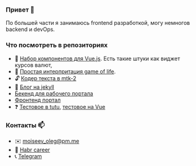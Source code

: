 ### Привет 👋
По большей части я занимаюсь frontend разработкой, могу немногов backend и devOps.

### Что посмотреть в репозиториях
- 📁 [Набор компонентов для Vue.js](https://github.com/guest363/vue-component). Есть такие штуки как виджет курсов валют,
- 🎲 [Простая интерпритация game of life](https://github.com/guest363/game-of-life).
- 🔓 [Кодер текста в mtk-2](https://github.com/guest363/mtk2-coder)
- 📖 [Блог на jekyll](https://github.com/guest363/blog)
- [Бекенд для рабочего портала](https://github.com/guest363/local-web-portal-backend)
- [Фронтенд портал](https://github.com/guest363/local-web-portal-frontend)
- ❓ [Тестовое в tutu](https://github.com/guest363/test-tutu), [тестовое на Vue](https://github.com/guest363/TODO_test)

### Контакты 📫
- ✉️ moiseev_oleg@pm.me
- 👷 [Habr career](https://career.habr.com/owl-shaker)
- 📞 [Telegram](https://t.me/moiseev_oleg)

<!--
**guest363/guest363** is a ✨ _special_ ✨ repository because its `README.md` (this file) appears on your GitHub profile.

Here are some ideas to get you started:

- 🔭 I’m currently working on ...
- 🌱 I’m currently learning ...
- 👯 I’m looking to collaborate on ...
- 🤔 I’m looking for help with ...
- 💬 Ask me about ...
- 📫 How to reach me: ...
- 😄 Pronouns: ...
- ⚡ Fun fact: ...
-->
